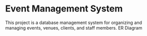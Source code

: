 # Event Management System
This project is a database management system for organizing and managing events, venues, clients, and staff members.
ER Diagram

